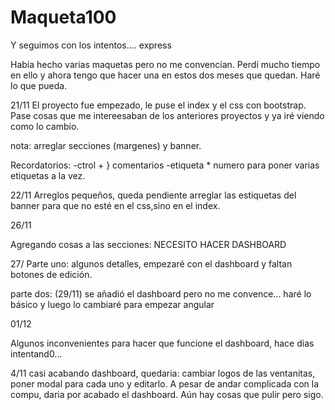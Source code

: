# Maqueta100
Y seguimos con los intentos.... express

Había hecho varias maquetas pero no me convencían. Perdí mucho tiempo en ello y ahora tengo que hacer una en estos dos meses que quedan. Haré lo que pueda.

21/11
El proyecto fue empezado, le puse el index y el css con bootstrap. Pase cosas que me intereesaban de los anteriores proyectos y ya iré viendo como lo cambio.

nota: arreglar secciones (margenes) y banner.

Recordatorios: 
-ctrol + } comentarios
-etiqueta * numero para poner varias etiquetas a la vez.

22/11
Arreglos pequeños, queda pendiente arreglar las estiquetas del banner para que no esté en el css,sino en el index.

26/11

Agregando cosas a las secciones: NECESITO HACER DASHBOARD

27/
Parte uno: algunos detalles, empezaré con el dashboard y faltan botones de edición.

parte dos: (29/11) se añadió el dashboard pero no me convence... haré lo básico y luego lo cambiaré para empezar angular

01/12

Algunos inconvenientes para hacer que funcione el dashboard, hace dias intentand0...

4/11
casi acabando dashboard, quedaria: cambiar logos de las ventanitas, poner modal para cada uno y editarlo.
A pesar de andar complicada con la compu, daria por acabado el dashboard. Aún hay cosas que pulir pero sigo.
